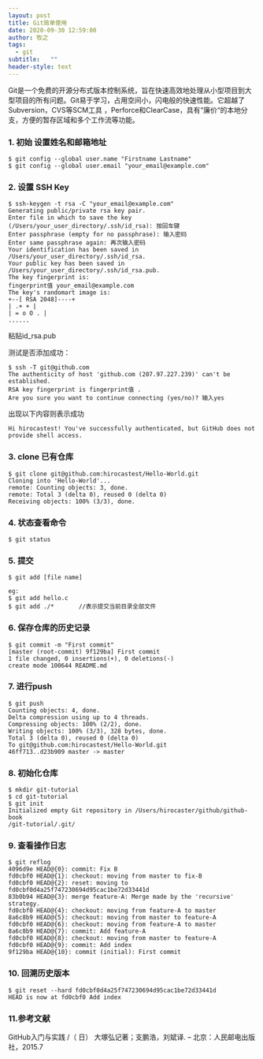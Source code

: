 ```yaml
---
layout: post
title: Git简单使用
date: 2020-09-30 12:59:00
author: 牧之
tags: 
  - git
subtitle:   ""
header-style: text
---
```



Git是一个免费的开源分布式版本控制系统，旨在快速高效地处理从小型项目到大型项目的所有问题。Git易于学习，占用空间小，闪电般的快速性能。它超越了Subversion，CVS等SCM工具 ，Perforce和ClearCase，具有“廉价“的本地分支，方便的暂存区域和多个工作流等功能。


<!--more-->

### 1. 初始 设置姓名和邮箱地址
```plaintext
$ git config --global user.name "Firstname Lastname"
$ git config --global user.email "your_email@example.com"
```
### 2. 设置 SSH Key
```plaintext
$ ssh-keygen -t rsa -C "your_email@example.com"
Generating public/private rsa key pair.
Enter file in which to save the key
(/Users/your_user_directory/.ssh/id_rsa): 按回车键
Enter passphrase (empty for no passphrase): 输入密码
Enter same passphrase again: 再次输入密码
Your identification has been saved in /Users/your_user_directory/.ssh/id_rsa.
Your public key has been saved in /Users/your_user_directory/.ssh/id_rsa.pub.
The key fingerprint is:
fingerprint值 your_email@example.com
The key's randomart image is:
+--[ RSA 2048]----+
| .+ + |
| = o O . |
......
```
粘贴id_rsa.pub

测试是否添加成功：
```plaintext
$ ssh -T git@github.com
The authenticity of host 'github.com (207.97.227.239)' can't be established.
RSA key fingerprint is fingerprint值 .
Are you sure you want to continue connecting (yes/no)? 输入yes
```
出现以下内容则表示成功
```plaintext
Hi hirocastest! You've successfully authenticated, but GitHub does not
provide shell access.
```
### 3. clone 已有仓库
```plaintext
$ git clone git@github.com:hirocastest/Hello-World.git
Cloning into 'Hello-World'...
remote: Counting objects: 3, done.
remote: Total 3 (delta 0), reused 0 (delta 0)
Receiving objects: 100% (3/3), done.
```
### 4. 状态查看命令
```plaintext
$ git status
```
### 5. 提交
```plaintext
$ git add [file name]
```
```plaintext
eg:
$ git add hello.c
$ git add ./*       //表示提交当前目录全部文件
```
### 6. 保存仓库的历史记录
```plaintext
$ git commit -m "First commit"
[master (root-commit) 9f129ba] First commit
1 file changed, 0 insertions(+), 0 deletions(-)
create mode 100644 README.md
```
### 7. 进行push
```plaintext
$ git push
Counting objects: 4, done.
Delta compression using up to 4 threads.
Compressing objects: 100% (2/2), done.
Writing objects: 100% (3/3), 328 bytes, done.
Total 3 (delta 0), reused 0 (delta 0)
To git@github.com:hirocastest/Hello-World.git
46ff713..d23b909 master -> master
```
### 8. 初始化仓库
```plaintext
$ mkdir git-tutorial
$ cd git-tutorial
$ git init
Initialized empty Git repository in /Users/hirocaster/github/github-book
/git-tutorial/.git/
```
### 9. 查看操作日志
```plaintext
$ git reflog
4096d9e HEAD@{0}: commit: Fix B
fd0cbf0 HEAD@{1}: checkout: moving from master to fix-B
fd0cbf0 HEAD@{2}: reset: moving to fd0cbf0d4a25f747230694d95cac1be72d33441d
83b0b94 HEAD@{3}: merge feature-A: Merge made by the 'recursive' strategy.
fd0cbf0 HEAD@{4}: checkout: moving from feature-A to master
8a6c8b9 HEAD@{5}: checkout: moving from master to feature-A
fd0cbf0 HEAD@{6}: checkout: moving from feature-A to master
8a6c8b9 HEAD@{7}: commit: Add feature-A
fd0cbf0 HEAD@{8}: checkout: moving from master to feature-A
fd0cbf0 HEAD@{9}: commit: Add index
9f129ba HEAD@{10}: commit (initial): First commit
```
### 10. 回溯历史版本
```plaintext
$ git reset --hard fd0cbf0d4a25f747230694d95cac1be72d33441d
HEAD is now at fd0cbf0 Add index
```
### 11.参考文献
GitHub入门与实践 /（ 日） 大塚弘记著；支鹏浩，刘斌译. – 北京：人民邮电出版社，2015.7
